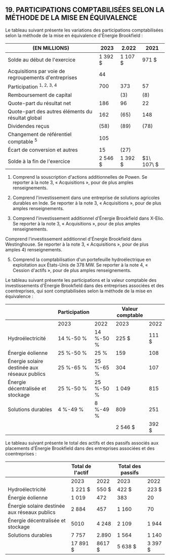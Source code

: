 ## 19. PARTICIPATIONS COMPTABILISÉES SELON LA MÉTHODE DE LA MISE EN ÉQUIVALENCE

Le tableau suivant présente les variations des participations comptabilisées selon la méthode de la mise en équivalence d'Énergie Brookfield :

| (EN MILLIONS)                                        | 2023     | 2.022    | 2021       |
|------------------------------------------------------|----------|----------|------------|
| Solde au début de l'exercice                         | 1 392 \$ | 1 107 \$ | 971 \$     |
| Acquisitions par voie de regroupements d'entreprises | 44       |          |            |
| Participation <sup>1, 2, 3, 4</sup>                  | 700      | 373      | 57         |
| Remboursement de capital                             |          | (3)      | (8)        |
| Quote-part du résultat net                           | 186      | 96       | 22         |
| Quote-part des autres éléments du résultat global    | 162      | (65)     | 148        |
| Dividendes reçus                                     | (58)     | (89)     | (78)       |
| Changement de référentiel comptable <sup>5</sup>     | 105      |          |            |
| Écart de conversion et autres                        | 15       | (27)     |            |
| Solde à la fin de l'exercice                         | 2 546 \$ | 1 392 \$ | $1\ 107\ $ |

1) Comprend la souscription d'actions additionnelles de Powen. Se reporter à la note 3, « Acquisitions », pour de plus amples renseignements.

2) Comprend l'investissement dans une entreprise de solutions agricoles durables en Inde. Se reporter à la note 3, « Acquisitions », pour de plus amples renseignements.

3) Comprend l'investissement additionnel d'Énergie Brookfield dans X-Elio. Se reporter à la note 3, « Acquisitions », pour de plus amples renseignements.

Comprend l'investissement additionnel d'Énergie Brookfield dans Westinghouse. Se reporter à la note 3, « Acquisitions », pour de plus amples 4) renseignements.

5) Comprend la comptabilisation d'un portefeuille hydroélectrique en exploitation aux États-Unis de 378 MW. Se reporter à la note 4, « Cession d'actifs », pour de plus amples renseignements.

Le tableau suivant présente les participations et la valeur comptable des investissements d'Énergie Brookfield dans des entreprises associées et des coentreprises, qui sont comptabilisées selon la méthode de la mise en équivalence :

|                                              | Participation |           | Valeur comptable |        |
|----------------------------------------------|---------------|-----------|------------------|--------|
|                                              | 2023          | 2022      | 2023             | 2022   |
| Hydroélectricité                             | 14 %-50 %     | 14 %-50 % | 225 \$           | 111 \$ |
| Énergie éolienne                             | 25 %-50 %     | 25 %      | 159              | 108    |
| Énergie solaire destinée aux réseaux publics | 25 %-65 %     | 25 %-65 % | 304              | 107    |
| Énergie décentralisée et stockage            | 25 %-50 %     | 25 %-50 % | 1 049            | 815    |
| Solutions durables                           | 4 %-49 %      | 8 %-49 %  | 809              | 251    |
|                                              |               |           | 2 546 \$         | 392 \$ |

Le tableau suivant présente le total des actifs et des passifs associés aux placements d'Énergie Brookfield dans des entreprises associées et des coentreprises :

|                                              | Total de l'actif |          | <b>Total des passifs</b> |          |
|----------------------------------------------|------------------|----------|--------------------------|----------|
|                                              | 2023             | 2022     | 2023                     | 2022     |
| Hydroélectricité                             | 1 221 \$         | $550$ \$ | 422 \$                   | 223 \$   |
| Énergie éolienne                             | 1 019            | 472      | 383                      | 20       |
| Énergie solaire destinée aux réseaux publics | 2 884            | 457      | 1 160                    | 70       |
| Énergie décentralisée et stockage            | 5010             | 4 248    | 2 109                    | 1 944    |
| Solutions durables                           | 7 757            | 2.890    | 1 564                    | 1 140    |
|                                              | 17 891 \$        | 8617 \$  | 5 638 \$                 | 3 397 \$ |